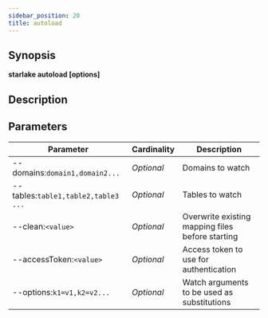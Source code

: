 ```yaml
---
sidebar_position: 20
title: autoload
---
```



## Synopsis

**starlake autoload [options]**

## Description


## Parameters

Parameter|Cardinality|Description
---|---|---
--domains:`domain1,domain2...`|*Optional*|Domains to watch
--tables:`table1,table2,table3 ...`|*Optional*|Tables to watch
--clean:`<value>`|*Optional*|Overwrite existing mapping files before starting
--accessToken:`<value>`|*Optional*|Access token to use for authentication
--options:`k1=v1,k2=v2...`|*Optional*|Watch arguments to be used as substitutions

